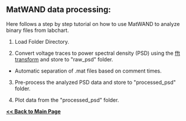 ## MatWAND data processing:


Here follows a step by step tutorial on how to use MatWAND to analyze binary files from labchart.

1) Load Folder Directory.

2) Convert voltage traces to power spectral density (PSD) using the [fft transform](https://www.mathworks.com/help/signal/ug/power-spectral-density-estimates-using-fft.html) and store to "raw_psd" folder.

+ Automatic separation of .mat files based on comment times.

3) Pre-process the analyzed PSD data  and store to "processed_psd" folder.

4) Plot data from the "processed_psd" folder.




**[<< Back to Main Page](/README.md)**

